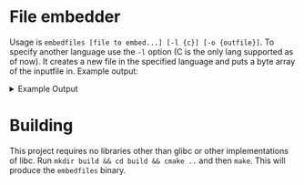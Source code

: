 # File embedder

Usage is `embedfiles [file to embed...] [-l {c}] [-o {outfile}]`. To specify
another language use the `-l` option (C is the only lang supported as of now).
It creates a new file in the specified language and puts a byte array of the
inputfile in. Example output:

<details>
  <summary>Example Output</summary>
  in.txt:

```
Hello World!
```

out.c:

```
#include <stdlib.h>
const char in.txt[] = {
  0x48, 0x65, 0x6c, 0x6c, 0x6f, 0x20, 0x57, 0x6f, 0x72, 0x6c,
  0x64, 0x21, 0x0a,
};
const size_t in.txt_len = sizeof(in.txt);
```

</details>

# Building

This project requires no libraries other than glibc or other implementations of
libc. Run `mkdir build && cd build && cmake ..` and then `make`. This will
produce the `embedfiles` binary.
